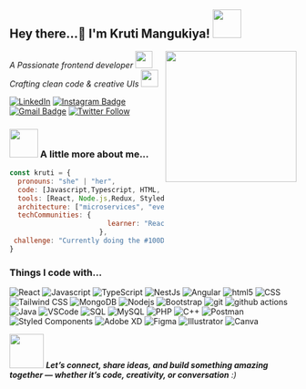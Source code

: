 <h2>Hey there...👋 I'm Kruti Mangukiya! <img src="https://media.giphy.com/media/mGcNjsfWAjY5AEZNw6/giphy.gif" width="50"></h2>
<img align='right' src="https://media.giphy.com/media/ieyl9zmCjO4b4t6qoY/giphy.gif" width="230">
<p><em>A Passionate frontend developer <img src="https://media.giphy.com/media/fYSnHlufseco8Fh93Z/giphy.gif" width="30"></br>Crafting clean code & creative UIs    <img src="https://media.giphy.com/media/WUlplcMpOCEmTGBtBW/giphy.gif" width="30"> </em></p>


[![LinkedIn](https://img.shields.io/badge/-LinkedIn-B4D4F4?style=flat&logo=linkedin&logoColor=white)](https://www.linkedin.com/in/kruti-mangukiya/)
[![Instagram Badge](https://img.shields.io/badge/-@kruti__-F0D1F5?style=flat&logo=instagram&logoColor=C13584)](https://www.instagram.com/kruti__mangukiya_/?hl=en)
[![Gmail Badge](https://img.shields.io/badge/-krutimangukiya09-FCD6D6?style=flat&logo=gmail&logoColor=D93025)](mailto:krutimangukiya09@gmail.com)
[![Twitter Follow](https://img.shields.io/twitter/follow/@KrutiMangukiya-D2EDFF?label=KrutiMangukiya&logoColor-D2EDFF)](https://x.com/KrutiMangukiya)




### <img src="https://media.giphy.com/media/VgCDAzcKvsR6OM0uWg/giphy.gif" width="50"> A little more about me...  

```javascript
const kruti = {
  pronouns: "she" | "her",
  code: [Javascript,Typescript, HTML, CSS, Java],
  tools: [React, Node.js,Redux, Styled-Components, Jest, Storybook],
  architecture: ["microservices", "event-driven", "design system pattern"],
  techCommunities: {
                        learner: "ReactJS,DSA",
                      },
 challenge: "Currently doing the #100DaysOfCode focused on React and DSA"
}
```
<h3>Things I code with...</h3>

<p>

<img alt="React" src="https://img.shields.io/badge/-React-D1F4F9?style=flat-square&logo=react&logoColor=61DAFB" />
<img alt="Javascript" src="https://img.shields.io/badge/-javascript-FEF7C3?style=flat-square&logo=javascript&logoColor=black" />
<img alt="TypeScript" src="https://img.shields.io/badge/-TypeScript-CADCF8?style=flat-square&logo=typescript&logoColor=007ACC" />
<img alt="NestJs" src="https://img.shields.io/badge/-NestJs-F4C5CC?style=flat-square&logo=nestjs&logoColor=ea2845" />
<img alt="Angular" src="https://img.shields.io/badge/-Angular-F7C1C1?style=flat-square&logo=angular&logoColor=DD0031" />
<img alt="html5" src="https://img.shields.io/badge/-HTML5-F9D3B4?style=flat-square&logo=html5&logoColor=E34F26" />
<img alt="CSS" src="https://img.shields.io/badge/CSS3-CAE9F5?style=flat-square&logo=css3&logoColor=1572B6" />
<img alt="Tailwind CSS" src="https://img.shields.io/badge/Tailwind_CSS-D7F9ED?style=flat-square&logo=tailwind-css&logoColor=38B2AC" />
<img alt="MongoDB" src="https://img.shields.io/badge/-MongoDB-D2F5D3?style=flat-square&logo=mongodb&logoColor=13aa52" />
<img alt="Nodejs" src="https://img.shields.io/badge/-Nodejs-D5EFD1?style=flat-square&logo=Node.js&logoColor=43853d" />
<img alt="Bootstrap" src="https://img.shields.io/badge/-bootstrap-E7D6F6?style=flat-square&logo=bootstrap&logoColor=7953b3" />
<img alt="git" src="https://img.shields.io/badge/-Git-FAD4D4?style=flat-square&logo=git&logoColor=F05032" />
<img alt="github actions" src="https://img.shields.io/badge/-Github_Actions-CCE3FF?style=flat-square&logo=github-actions&logoColor=2088FF" />
<img alt="Java" src="https://img.shields.io/badge/Java-CDE1F4?style=flat-square&logo=java&logoColor=007396" />
<img alt="VSCode" src="https://img.shields.io/badge/VS_Code-CADCF8?style=flat-square&logo=visual-studio-code&logoColor=007ACC" />
<img alt="SQL" src="https://img.shields.io/badge/SQL-F9D1D1?style=flat-square&logo=database&logoColor=CC2927" />
<img alt="MySQL" src="https://img.shields.io/badge/MySQL-D7EAF6?style=flat-square&logo=mysql&logoColor=4479A1" />
<img alt="PHP" src="https://img.shields.io/badge/PHP-E1D8F5?style=flat-square&logo=php&logoColor=777BB4" />
<img alt="C++" src="https://img.shields.io/badge/C++-C2D6F9?style=flat-square&logo=c%2B%2B&logoColor=00599C" />
<img alt="Postman" src="https://img.shields.io/badge/Postman-F9C8B9?style=flat-square&logo=postman&logoColor=FF6C37" />
<img alt="Styled Components" src="https://img.shields.io/badge/-Styled_Components-F5D1DA?style=flat-square&logo=styled-components&logoColor=db7092" />
<img alt="Adobe XD" src="https://img.shields.io/badge/-Adobe%20XD-FAD1F5?style=flat-square&logo=Adobe%20XD&logoColor=ff62f6" />
<img alt="Figma" src="https://img.shields.io/badge/Figma-FDD6CC?style=flat-square&logo=figma&logoColor=F24E1E" />
<img alt="Illustrator" src="https://img.shields.io/badge/Illustrator-FFE0C2?style=flat-square&logo=adobe-illustrator&logoColor=FF9A00" />
<img alt="Canva" src="https://img.shields.io/badge/Canva-C2F5F2?style=flat-square&logo=canva&logoColor=00C4CC" />

</p>

<img src="https://media.giphy.com/media/LnQjpWaON8nhr21vNW/giphy.gif" width="60"> <em><b>Let’s connect, share ideas, and build something amazing together — whether it’s code, creativity, or conversation</b> :)</em>

